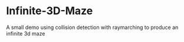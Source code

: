 # Infinite-3D-Maze
A small demo using collision detection with raymarching to produce an infinite 3d maze
